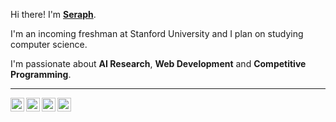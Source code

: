 <p>Hi there! I'm <a href="https://seraphyang.com"><b>Seraph</b></a>.</p>
<p>I'm an <b></b>incoming freshman at Stanford University and I plan on studying computer science.</p>
<p>I'm passionate about <b>AI Research</b>, <b>Web Development</b> and <b>Competitive Programming</b>.</p>
<hr>
<p>
  <a href="https://br.linkedin.com/in/seraph-yang">
    <img align="left" alt="" width="22px" src="https://cdn.jsdelivr.net/npm/simple-icons@3.5.0/icons/linkedin.svg" />
  </a>
  <a href="mailto:seraph.k.yang@gmail.com">
    <img align="left" alt="" width="22px" src="https://cdn.jsdelivr.net/npm/simple-icons@3.5.0/icons/gmail.svg" />
  </a>
  <a href="https://instagram.com/seraphyangg">
    <img align="left" alt="" width="22px" src="https://cdn.jsdelivr.net/npm/simple-icons@3.5.0/icons/instagram.svg" />
  </a>
  <a href="https://codeforces.com/profile/seraphyang">
    <img align="left" alt="" width="22px" src="https://cdn.jsdelivr.net/npm/simple-icons@3.5.0/icons/codeforces.svg" />
  </a>
</p>
